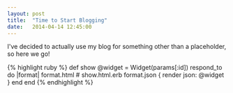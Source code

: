 ```yaml
---
layout: post
title:  "Time to Start Blogging"
date:   2014-04-14 12:45:00
---
```


I've decided to actually use my blog for something other than a placeholder, so here we go!

{% highlight ruby %}
def show
  @widget = Widget(params[:id])
  respond_to do |format|
    format.html # show.html.erb
    format.json { render json: @widget }
  end
end
{% endhighlight %}

